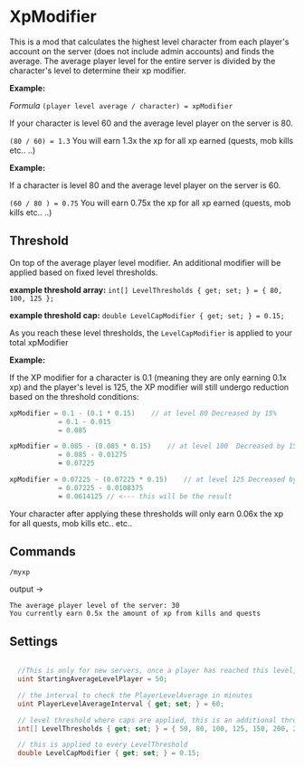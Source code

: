 # XpModifier

This is a mod that calculates the highest level character from each player's account on the server (does not include admin accounts) and finds the average. The average player level for the entire server is divided by the character's level to determine their xp modifier.

**Example:**

*Formula* `(player level average / character) = xpModifier`

If your character is level 60 and the average level player on the server is 80. 

`(80 / 60) = 1.3` You will earn 1.3x the xp for all xp earned (quests, mob kills etc.. ..)

**Example:**

If a character is level 80 and the average level player on the server is 60.

`(60 / 80 ) = 0.75` You will earn 0.75x the xp for all xp earned (quests, mob kills etc.. ..)


## Threshold

On top of the average player level modifier. An additional modifier will be applied based on fixed level thresholds.

**example threshold array:**
`int[] LevelThresholds { get; set; } = { 80, 100, 125 }; `

**example threshold cap:**
`double LevelCapModifier { get; set; } = 0.15;`

As you reach these level thresholds, the `LevelCapModifier` is applied to your total xpModifier

**Example:** 

If the XP modifier for a character is 0.1 (meaning they are only earning 0.1x xp) and the player's level is 125, the XP modifier will still undergo reduction based on the threshold conditions:

```c#
xpModifier = 0.1 - (0.1 * 0.15)    // at level 80 Decreased by 15%
            = 0.1 - 0.015
            = 0.085

xpModifier = 0.085 - (0.085 * 0.15)    // at level 100  Decreased by 15%
            = 0.085 - 0.01275
            ≈ 0.07225

xpModifier = 0.07225 - (0.07225 * 0.15)    // at level 125 Decreased by 15%
            = 0.07225 - 0.0108375
            ≈ 0.0614125 // <--- this will be the result

```

Your character after applying these thresholds will only earn 0.06x the xp for all quests, mob kills etc.. etc..


## Commands
`/myxp` 

output ->

```
The average player level of the server: 30
You currently earn 0.5x the amount of xp from kills and quests
```

## Settings

```c#
   
  //This is only for new servers, once a player has reached this level, the algorithm will be used instead of this cap
  uint StartingAverageLevelPlayer = 50;
```

```c#
  // the interval to check the PlayerLevelAverage in minutes
  uint PlayerLevelAverageInterval { get; set; } = 60;
```

```c#
  // level threshold where caps are applied, this is an additional threshold to use to increase difficulty of xp earned
  int[] LevelThresholds { get; set; } = { 50, 80, 100, 125, 150, 200, 225 };
```

```c#
  // this is applied to every LevelThreshold 
  double LevelCapModifier { get; set; } = 0.15;
```

  